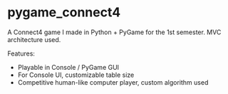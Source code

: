 # pygame_connect4
A Connect4 game I made in Python + PyGame for the 1st semester. MVC architecture used.

Features:

  - Playable in Console / PyGame GUI
  - For Console UI, customizable table size
  - Competitive human-like computer player, custom algorithm used
  
